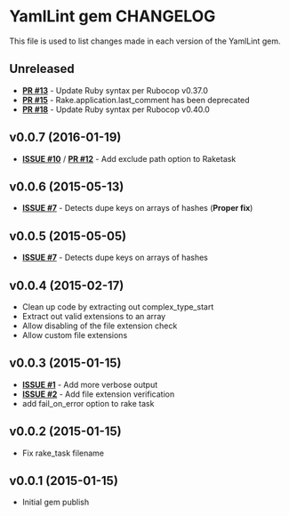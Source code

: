 YamlLint gem CHANGELOG
======================
This file is used to list changes made in each version of the YamlLint gem.

Unreleased
-------------------
- **[PR #13](https://github.com/shortdudey123/yamllint/pull/13)** - Update Ruby syntax per Rubocop v0.37.0
- **[PR #15](https://github.com/shortdudey123/yamllint/pull/15)** - Rake.application.last_comment has been deprecated
- **[PR #18](https://github.com/shortdudey123/yamllint/pull/18)** - Update Ruby syntax per Rubocop v0.40.0

v0.0.7 (2016-01-19)
-------------------
- **[ISSUE #10](https://github.com/shortdudey123/yamllint/issues/10)** / **[PR #12](https://github.com/shortdudey123/yamllint/pull/12)** - Add exclude path option to Raketask

v0.0.6 (2015-05-13)
-------------------
- **[ISSUE #7](https://github.com/shortdudey123/yamllint/issues/7)** - Detects dupe keys on arrays of hashes (**Proper fix**)

v0.0.5 (2015-05-05)
-------------------
- **[ISSUE #7](https://github.com/shortdudey123/yamllint/issues/7)** - Detects dupe keys on arrays of hashes

v0.0.4 (2015-02-17)
-------------------
- Clean up code by extracting out complex_type_start
- Extract out valid extensions to an array
- Allow disabling of the file extension check
- Allow custom file extensions

v0.0.3 (2015-01-15)
-------------------
- **[ISSUE #1](https://github.com/shortdudey123/yamllint/issues/1)** - Add more verbose output
- **[ISSUE #2](https://github.com/shortdudey123/yamllint/issues/2)** - Add file extension verification
- add fail_on_error option to rake task

v0.0.2 (2015-01-15)
-------------------
- Fix rake_task filename

v0.0.1 (2015-01-15)
-------------------
- Initial gem publish
